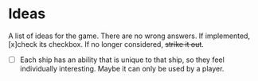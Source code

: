 # Ideas

A list of ideas for the game. There are no wrong answers. If implemented, [x]check its checkbox. If no longer considered, ~~strike it out~~.

- [ ] Each ship has an ability that is unique to that ship, so they feel individually interesting. Maybe it can only be used by a player.